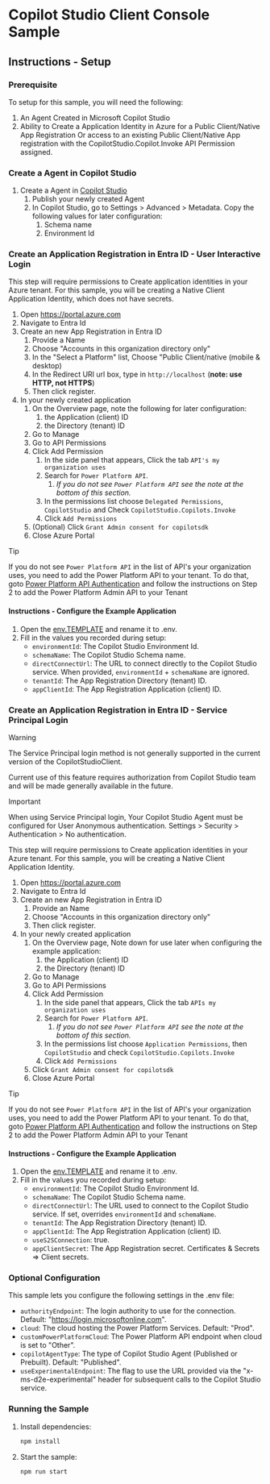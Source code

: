 # Copilot Studio Client Console Sample

## Instructions - Setup

### Prerequisite

To setup for this sample, you will need the following:

1. An Agent Created in Microsoft Copilot Studio
1. Ability to Create a Application Identity in Azure for a Public Client/Native App Registration Or access to an existing Public Client/Native App registration with the CopilotStudio.Copilot.Invoke API Permission assigned. 

### Create a Agent in Copilot Studio

1. Create a Agent in [Copilot Studio](https://copilotstudio.microsoft.com)
    1. Publish your newly created Agent
    1. In Copilot Studio, go to Settings > Advanced > Metadata. Copy the following values for later configuration:
        1. Schema name
        1. Environment Id

### Create an Application Registration in Entra ID - User Interactive Login

This step will require permissions to Create application identities in your Azure tenant. For this sample, you will be creating a Native Client Application Identity, which does not have secrets.

1. Open https://portal.azure.com 
1. Navigate to Entra Id
1. Create an new App Registration in Entra ID 
    1. Provide a Name
    1. Choose "Accounts in this organization directory only"
    1. In the "Select a Platform" list, Choose "Public Client/native (mobile & desktop) 
    1. In the Redirect URI url box, type in `http://localhost` (**note: use HTTP, not HTTPS**)
    1. Then click register.
1. In your newly created application
    1. On the Overview page, note the following for later configuration:
        1. the Application (client) ID
        1. the Directory (tenant) ID
    1. Go to Manage
    1. Go to API Permissions
    1. Click Add Permission
        1. In the side panel that appears, Click the tab `API's my organization uses`
        1. Search for `Power Platform API`.
            1. *If you do not see `Power Platform API` see the note at the bottom of this section.*
        1. In the permissions list choose `Delegated Permissions`, `CopilotStudio` and Check `CopilotStudio.Copilots.Invoke`
        1. Click `Add Permissions`
    1. (Optional) Click `Grant Admin consent for copilotsdk`
    1. Close Azure Portal

> [!TIP]
> If you do not see `Power Platform API` in the list of API's your organization uses, you need to add the Power Platform API to your tenant. To do that, goto [Power Platform API Authentication](https://learn.microsoft.com/power-platform/admin/programmability-authentication-v2#step-2-configure-api-permissions) and follow the instructions on Step 2 to add the Power Platform Admin API to your Tenant

#### Instructions - Configure the Example Application

1. Open the [env.TEMPLATE](./copilotstudio/env.TEMPLATE) and rename it to .env.
2. Fill in the values you recorded during setup:
    - `environmentId`: The Copilot Studio Environment Id.
    - `schemaName`: The Copilot Studio Schema name.
    - `directConnectUrl`: The URL to connect directly to the Copilot Studio service. When provided, `environmentId` + `schemaName` are ignored.
    - `tenantId`: The App Registration Directory (tenant) ID.
    - `appClientId`: The App Registration Application (client) ID.

### Create an Application Registration in Entra ID - Service Principal Login

> [!Warning]
> The Service Principal login method is not generally supported in the current version of the CopilotStudioClient. 
> 
> Current use of this feature requires authorization from Copilot Studio team and will be made generally available in the future.

> [!IMPORTANT]
> When using Service Principal login, Your Copilot Studio Agent must be configured for User Anonymous authentication. Settings > Security > Authentication > No authentication.

This step will require permissions to Create application identities in your Azure tenant. For this sample, you will be creating a Native Client Application Identity.

1. Open https://portal.azure.com 
1. Navigate to Entra Id
1. Create an new App Registration in Entra ID 
    1. Provide an Name
    1. Choose "Accounts in this organization directory only"
    1. Then click register.
1. In your newly created application
    1. On the Overview page, Note down for use later when configuring the example application:
        1. the Application (client) ID
        1. the Directory (tenant) ID
    1. Go to Manage
    1. Go to API Permissions
    1. Click Add Permission
        1. In the side panel that appears, Click the tab `APIs my organization uses`
        1. Search for `Power Platform API`.
            1. *If you do not see `Power Platform API` see the note at the bottom of this section.*
        1. In the permissions list choose `Application Permissions`, then `CopilotStudio` and check `CopilotStudio.Copilots.Invoke`
        1. Click `Add Permissions`
    1. Click `Grant Admin consent for copilotsdk`
    1. Close Azure Portal

> [!TIP]
> If you do not see `Power Platform API` in the list of API's your organization uses, you need to add the Power Platform API to your tenant. To do that, goto [Power Platform API Authentication](https://learn.microsoft.com/power-platform/admin/programmability-authentication-v2#step-2-configure-api-permissions) and follow the instructions on Step 2 to add the Power Platform Admin API to your Tenant

#### Instructions - Configure the Example Application

1. Open the [env.TEMPLATE](./copilotstudio/env.TEMPLATE) and rename it to .env.
2. Fill in the values you recorded during setup:
    - `environmentId`: The Copilot Studio Environment Id.
    - `schemaName`: The Copilot Studio Schema name.
    - `directConnectUrl`: The URL used to connect to the Copilot Studio service. If set, overrides `environmentId` and `schemaName`.
    - `tenantId`: The App Registration Directory (tenant) ID.
    - `appClientId`: The App Registration Application (client) ID.
    - `useS2SConnection`: true.
    - `appClientSecret`: The App Registration secret. Certificates & Secrets => Client secrets.

### Optional Configuration
This sample lets you configure the following settings in the .env file:
   - `authorityEndpoint`: The login authority to use for the connection. Default: "https://login.microsoftonline.com".
   - `cloud`: The cloud hosting the Power Platform Services. Default: "Prod".
   - `customPowerPlatformCloud`: The Power Platform API endpoint when cloud is set to "Other".
   - `copilotAgentType`: The type of Copilot Studio Agent (Published or Prebuilt). Default: "Published".
   - `useExperimentalEndpoint`: The flag to use the URL provided via the "x-ms-d2e-experimental" header for subsequent calls to the Copilot Studio service.

### Running the Sample

1. Install dependencies:
   ```bash
   npm install
   ```

2. Start the sample:
   ```bash
   npm run start
   ```
